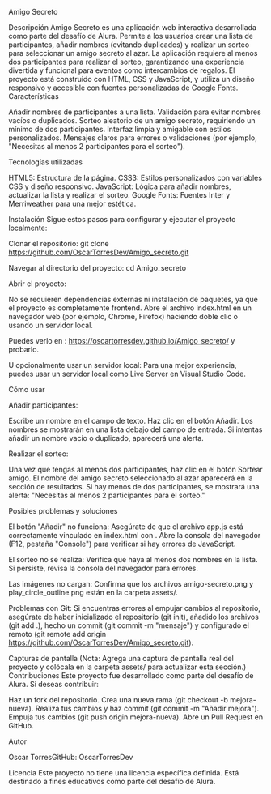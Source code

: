 Amigo Secreto

Descripción
Amigo Secreto es una aplicación web interactiva desarrollada como parte del desafío de Alura. Permite a los usuarios crear una lista de participantes, añadir nombres (evitando duplicados) y realizar un sorteo para seleccionar un amigo secreto al azar. La aplicación requiere al menos dos participantes para realizar el sorteo, garantizando una experiencia divertida y funcional para eventos como intercambios de regalos.
El proyecto está construido con HTML, CSS y JavaScript, y utiliza un diseño responsivo y accesible con fuentes personalizadas de Google Fonts.
Características

Añadir nombres de participantes a una lista.
Validación para evitar nombres vacíos o duplicados.
Sorteo aleatorio de un amigo secreto, requiriendo un mínimo de dos participantes.
Interfaz limpia y amigable con estilos personalizados.
Mensajes claros para errores o validaciones (por ejemplo, "Necesitas al menos 2 participantes para el sorteo").

Tecnologías utilizadas

HTML5: Estructura de la página.
CSS3: Estilos personalizados con variables CSS y diseño responsivo.
JavaScript: Lógica para añadir nombres, actualizar la lista y realizar el sorteo.
Google Fonts: Fuentes Inter y Merriweather para una mejor estética.

Instalación
Sigue estos pasos para configurar y ejecutar el proyecto localmente:

Clonar el repositorio:
git clone https://github.com/OscarTorresDev/Amigo_secreto.git


Navegar al directorio del proyecto:
cd Amigo_secreto


Abrir el proyecto:

No se requieren dependencias externas ni instalación de paquetes, ya que el proyecto es completamente frontend.
Abre el archivo index.html en un navegador web (por ejemplo, Chrome, Firefox) haciendo doble clic o usando un servidor local.

Puedes verlo en :
https://oscartorresdev.github.io/Amigo_secreto/ y probarlo.


U opcionalmente usar un servidor local:
Para una mejor experiencia, puedes usar un servidor local como Live Server en Visual Studio Code.




Cómo usar

Añadir participantes:

Escribe un nombre en el campo de texto.
Haz clic en el botón Añadir.
Los nombres se mostrarán en una lista debajo del campo de entrada.
Si intentas añadir un nombre vacío o duplicado, aparecerá una alerta.


Realizar el sorteo:

Una vez que tengas al menos dos participantes, haz clic en el botón Sortear amigo.
El nombre del amigo secreto seleccionado al azar aparecerá en la sección de resultados.
Si hay menos de dos participantes, se mostrará una alerta: "Necesitas al menos 2 participantes para el sorteo."



Posibles problemas y soluciones

El botón "Añadir" no funciona:
Asegúrate de que el archivo app.js está correctamente vinculado en index.html con <script src="app.js" defer></script>.
Abre la consola del navegador (F12, pestaña "Console") para verificar si hay errores de JavaScript.


El sorteo no se realiza:
Verifica que haya al menos dos nombres en la lista.
Si persiste, revisa la consola del navegador para errores.


Las imágenes no cargan:
Confirma que los archivos amigo-secreto.png y play_circle_outline.png están en la carpeta assets/.


Problemas con Git:
Si encuentras errores al empujar cambios al repositorio, asegúrate de haber inicializado el repositorio (git init), añadido los archivos (git add .), hecho un commit (git commit -m "mensaje") y configurado el remoto (git remote add origin https://github.com/OscarTorresDev/Amigo_secreto.git).



Capturas de pantalla
(Nota: Agrega una captura de pantalla real del proyecto y colócala en la carpeta assets/ para actualizar esta sección.)
Contribuciones
Este proyecto fue desarrollado como parte del desafío de Alura. Si deseas contribuir:

Haz un fork del repositorio.
Crea una nueva rama (git checkout -b mejora-nueva).
Realiza tus cambios y haz commit (git commit -m "Añadir mejora").
Empuja tus cambios (git push origin mejora-nueva).
Abre un Pull Request en GitHub.

Autor

Oscar TorresGitHub: OscarTorresDev

Licencia
Este proyecto no tiene una licencia específica definida. Está destinado a fines educativos como parte del desafío de Alura.
